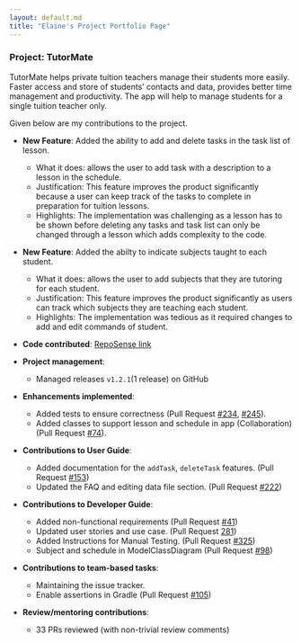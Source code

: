 ```yaml
---
layout: default.md
title: "Elaine's Project Portfolio Page"
---
```


### Project: TutorMate

TutorMate helps private tuition teachers manage their students more easily. Faster access and store of students’ contacts and data, provides better time management and productivity. The app will help to manage students for a single tuition teacher only.

Given below are my contributions to the project.

* **New Feature**: Added the ability to add and delete tasks in the task list of lesson.
  * What it does: allows the user to add task with a description to a lesson in the schedule.
  * Justification: This feature improves the product significantly because a user can keep track of the tasks to complete in preparation for tuition lessons.
  * Highlights: The implementation was challenging as a lesson has to be shown before deleting any tasks and task list can only be changed through a lesson which adds complexity to the code.
  
* **New Feature**: Added the abilty to indicate subjects taught to each student.
  * What it does: allows the user to add subjects that they are tutoring for each student.
  * Justification: This feature improves the product significantly as users can track which subjects they are teaching each student.
  * Highlights: The implementation was tedious as it required changes to add and edit commands of student. 

* **Code contributed**: [RepoSense link](https://nus-cs2103-ay2324s1.github.io/tp-dashboard/?search=elaineshijie&breakdown=true)

* **Project management**:
    * Managed releases `v1.2.1`(1 release) on GitHub

* **Enhancements implemented**:
    * Added tests to ensure correctness (Pull Request [#234](https://github.com/AY2324S1-CS2103T-T11-3/tp/pull/234), [#245](https://github.com/AY2324S1-CS2103T-T11-3/tp/pull/245)).
    * Added classes to support lesson and schedule in app (Collaboration) (Pull Request [#74](https://github.com/AY2324S1-CS2103T-T11-3/tp/pull/74)).

* **Contributions to User Guide**:
    * Added documentation for the `addTask`, `deleteTask` features. (Pull Request [#153](https://github.com/AY2324S1-CS2103T-T11-3/tp/pull/153))
    * Updated the FAQ and editing data file section. (Pull Request [#222](https://github.com/AY2324S1-CS2103T-T11-3/tp/pull/222))

* **Contributions to Developer Guide**:
    * Added non-functional requirements (Pull Request [#41](https://github.com/AY2324S1-CS2103T-T11-3/tp/pull/41))
    * Updated user stories and use case. (Pull Request [281](https://github.com/AY2324S1-CS2103T-T11-3/tp/pull/281))
    * Added Instructions for Manual Testing. (Pull Request [#325](https://github.com/AY2324S1-CS2103T-T11-3/tp/pull/325))
    * Subject and schedule in ModelClassDiagram (Pull Request [#98](https://github.com/AY2324S1-CS2103T-T11-3/tp/pull/98))

* **Contributions to team-based tasks**:
    * Maintaining the issue tracker.
    * Enable assertions in Gradle (Pull Request [#105](https://github.com/AY2324S1-CS2103T-T11-3/tp/pull/105))

* **Review/mentoring contributions**:
    * 33 PRs reviewed (with non-trivial review comments)

